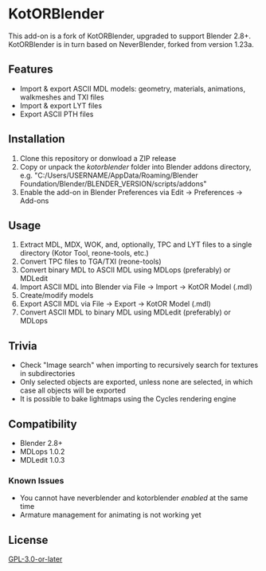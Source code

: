 # KotORBlender

This add-on is a fork of KotORBlender, upgraded to support Blender 2.8+. KotORBlender is in turn based on NeverBlender, forked from version 1.23a.

## Features

- Import & export ASCII MDL models: geometry, materials, animations, walkmeshes and TXI files
- Import & export LYT files
- Export ASCII PTH files

## Installation

1. Clone this repository or donwload a ZIP release
2. Copy or unpack the *kotorblender* folder into Blender addons directory, e.g. "C:/Users/USERNAME/AppData/Roaming/Blender Foundation/Blender/BLENDER_VERSION/scripts/addons"
3. Enable the add-on in Blender Preferences via Edit → Preferences → Add-ons

## Usage

1. Extract MDL, MDX, WOK, and, optionally, TPC and LYT files to a single directory (Kotor Tool, reone-tools, etc.)
2. Convert TPC files to TGA/TXI (reone-tools)
3. Convert binary MDL to ASCII MDL using MDLops (preferably) or MDLedit
4. Import ASCII MDL into Blender via File → Import → KotOR Model (.mdl)
5. Create/modify models
6. Export ASCII MDL via File → Export → KotOR Model (.mdl)
7. Convert ASCII MDL to binary MDL using MDLedit (preferably) or MDLops

## Trivia

- Check "Image search" when importing to recursively search for textures in subdirectories
- Only selected objects are exported, unless none are selected, in which case all objects will be exported
- It is possible to bake lightmaps using the Cycles rendering engine

## Compatibility

- Blender 2.8+
- MDLops 1.0.2
- MDLedit 1.0.3

### Known Issues

- You cannot have neverblender and kotorblender *enabled* at the same time
- Armature management for animating is not working yet

## License

[GPL-3.0-or-later](LICENSE)
